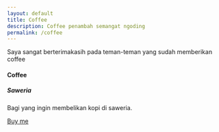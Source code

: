 ```yaml
---
layout: default
title: Coffee
description: Coffee penambah semangat ngoding
permalink: /coffee
---
```


Saya sangat berterimakasih pada teman-teman yang sudah memberikan coffee

#### Coffee


<div class="card">
	<h5 class="card-header">Saweria</h5>
	<div class="card-body">
		<p class="card-text">Bagi yang ingin membelikan kopi di saweria.</p>
		<a href="https://saweria.co/saidqb" class="btn btn-primary">Buy me</a>
	</div>
</div>
